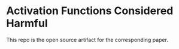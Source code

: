 # Activation Functions Considered Harmful

This repo is the open source artifact for the corresponding paper.
